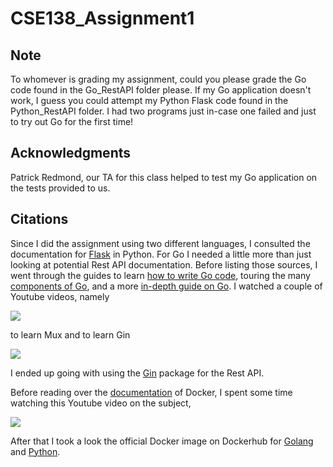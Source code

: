 # CSE138_Assignment1

## Note
To whomever is grading my assignment, could you please grade the Go code found in the Go_RestAPI folder please. If my Go application doesn't work, I guess you could attempt my Python Flask code found in the Python_RestAPI folder. I had two programs just in-case one failed and just to try out Go for the first time!

## Acknowledgments
Patrick Redmond, our TA for this class helped to test my Go application on
the tests provided to us.

## Citations
Since I did the assignment using two different languages, I consulted the documentation for [Flask](https://flask.palletsprojects.com/en/1.1.x/) in Python. For Go I needed a little more than just looking at potential Rest API documentation. Before listing those sources, I went through the guides to learn [how to write Go code](https://golang.org/doc/code), touring the many [components of Go](https://golang.org/doc/), and a more [in-depth guide on Go](https://golang.org/doc/effective_go). I watched a couple of Youtube videos, namely 

<a href="https://www.youtube.com/watch?v=SonwZ6MF5BE&ab_channel=TraversyMedia"><img src="https://external-content.duckduckgo.com/iu/?u=https%3A%2F%2Fi.ytimg.com%2Fvi%2FSonwZ6MF5BE%2Fmaxresdefault.jpg&f=1&nofb=1" style="max-width: 100%"></a>

to learn Mux and to learn Gin 

<a href="https://www.youtube.com/watch?v=LOn1GUsjOF4&list=WL&index=12&t=254s&ab_channel=DavidAlsh"><img src="https://external-content.duckduckgo.com/iu/?u=https%3A%2F%2Fi.ytimg.com%2Fvi%2FLOn1GUsjOF4%2Fmaxresdefault.jpg&f=1&nofb=1" style="max-width: 100%"></a>

I ended up going with using the [Gin](https://github.com/gin-gonic/gin) package for the Rest API.

Before reading over the [documentation](https://docs.docker.com/get-started/) of Docker, I spent some time watching this Youtube video on the subject,

<a href="https://www.youtube.com/watch?v=fqMOX6JJhGo&list=WL&index=10&t=1746s&ab_channel=freeCodeCamp.org"><img src="https://external-content.duckduckgo.com/iu/?u=https%3A%2F%2Fi.ytimg.com%2Fvi%2FfqMOX6JJhGo%2Fmaxresdefault.jpg&f=1&nofb=1" style="max-width: 100%"></a>

After that I took a look the official Docker image on Dockerhub for [Golang](https://hub.docker.com/_/golang/) and [Python](https://hub.docker.com/_/python).